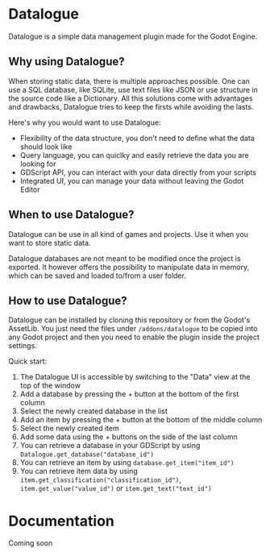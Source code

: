 # Datalogue
Datalogue is a simple data management plugin made for the Godot Engine.

## Why using Datalogue?
When storing static data, there is multiple approaches possible. One can use a SQL database, like SQLite, use text files like JSON or use structure in the source code like a Dictionary.
All this solutions come with advantages and drawbacks, Datalogue tries to keep the firsts while avoiding the lasts.

Here's why you would want to use Datalogue:
  - Flexibility of the data structure, you don't need to define what the data should look like
  - Query language, you can quiclky and easily retrieve the data you are looking for
  - GDScript API, you can interact with your data directly from your scripts
  - Integrated UI, you can manage your data without leaving the Godot Editor


## When to use Datalogue?
Datalogue can be use in all kind of games and projects. Use it when you want to store static data.

Datalogue databases are not meant to be modified once the project is exported. It however offers the possibility to manipulate data in memory, which can be saved and loaded to/from a user folder.


## How to use Datalogue?
Datalogue can be installed by cloning this repository or from the Godot's AssetLib. You just need the files under `/addons/datalogue` to be copied into any Godot project and then you need to enable the plugin inside the project settings.

Quick start:
  1. The Datalogue UI is accessible by switching to the "Data" view at the top of the window
  2. Add a database by pressing the + button at the bottom of the first column
  3. Select the newly created database in the list
  4. Add an item by pressing the + button at the bottom of the middle column
  5. Select the newly created item
  6. Add some data using the + buttons on the side of the last column
  7. You can retrieve a database in your GDScript by using `Datalogue.get_database("database_id")`
  8. You can retrieve an item by using `database.get_item("item_id")`
  9. You can retrieve item data by using `item.get_classification("classification_id")`, `item.get_value("value_id")` or `item.get_text("text_id")`


# Documentation
Coming soon
